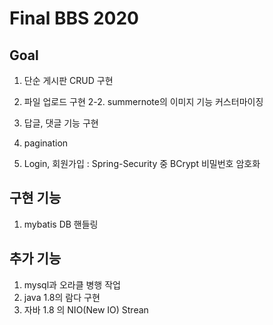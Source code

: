 # Final BBS 2020

## Goal
1. 단순 게시판 CRUD 구현
2. 파일 업로드 구현
	2-2. summernote의 이미지 기능 커스터마이징
	
3. 답글, 댓글 기능 구현
4. pagination
5. Login, 회원가입 : Spring-Security 중 BCrypt 비밀번호 암호화



## 구현 기능
1. mybatis DB 핸들링


## 추가 기능
1. mysql과 오라클 병행 작업
2. java 1.8의 람다 구현
3. 자바 1.8 의 NIO(New IO) Strean
 